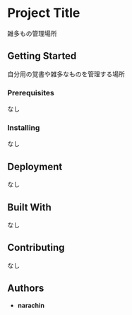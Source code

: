 # Project Title

雑多もの管理場所

## Getting Started

自分用の覚書や雑多なものを管理する場所

### Prerequisites

なし


### Installing

なし


## Deployment

なし

## Built With

なし

## Contributing

なし


## Authors

* **narachin**

